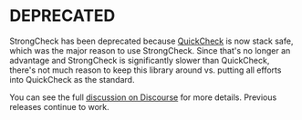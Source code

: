 # DEPRECATED

StrongCheck has been deprecated because [QuickCheck](https://github.com/purescript/purescript-quickcheck) is now stack safe, which was the major reason to use StrongCheck. Since that's no longer an advantage and StrongCheck is significantly slower than QuickCheck, there's not much reason to keep this library around vs. putting all efforts into QuickCheck as the standard.

You can see the full [discussion on Discourse](https://discourse.purescript.org/t/proposed-purescript-contrib-library-deprecations) for more details. Previous releases continue to work.
